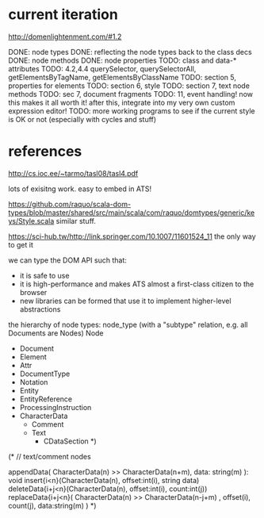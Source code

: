 # current iteration

http://domenlightenment.com/#1.2

DONE: node types
DONE: reflecting the node types back to the class decs
DONE: node methods
DONE: node properties
TODO: class and data-* attributes
TODO: 4.2,4.4 querySelector, querySelectorAll, getElementsByTagName, getElementsByClassName
TODO: section 5, properties for elements
TODO: section 6, style
TODO: section 7, text node methods
TODO: sec 7, document fragments
TODO: 11, event handling! now this makes it all worth it! after this, integrate into my very own custom expression editor!
TODO: more working programs to see if the current style is OK or not (especially with cycles and stuff)

# references

http://cs.ioc.ee/~tarmo/tasl08/tasl4.pdf

lots of exisitng work.
easy to embed in ATS!

https://github.com/raquo/scala-dom-types/blob/master/shared/src/main/scala/com/raquo/domtypes/generic/keys/Style.scala
similar stuff.

https://sci-hub.tw/http://link.springer.com/10.1007/11601524_11
the only way to get it

we can type the DOM API such that:
- it is safe to use
- it is high-performance and makes ATS almost a first-class citizen to the browser
- new libraries can be formed that use it to implement higher-level abstractions

the hierarchy of node types: node_type (with a "subtype" relation, e.g. all Documents are Nodes)
Node
- Document
- Element
- Attr
- DocumentType
- Notation
- Entity
- EntityReference
- ProcessingInstruction
- CharacterData
  - Comment
  - Text
    - CDataSection
*)

(*
// text/comment nodes

appendData(
  CharacterData(n) >> CharacterData(n+m), data: string(m)
): void
insert{i<n}(CharacterData(n), offset:int(i), string data)
deleteData{i+j<n}(CharacterData(n), offset:int(i), count:int(j))
replaceData{i+j<n}(
  CharacterData(n) >> CharacterData(n-j+m)
, offset(i), count(j), data:string(m)
)
*)
